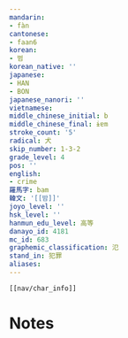```yaml
---
mandarin:
- fàn
cantonese:
- faan6
korean:
- 범
korean_native: ''
japanese:
- HAN
- BON
japanese_nanori: ''
vietnamese:
middle_chinese_initial: b
middle_chinese_final: ɨɐm
stroke_count: '5'
radical: 犬
skip_number: 1-3-2
grade_level: 4
pos: ''
english:
- crime
羅馬字: bam
韓文: '[[밤]]'
joyo_level: ''
hsk_level: ''
hanmun_edu_level: 高等
danayo_id: 4181
mc_id: 683
graphemic_classification: 氾
stand_in: 犯罪
aliases:
---
```

```meta-bind-embed
[[nav/char_info]]
```

# Notes
